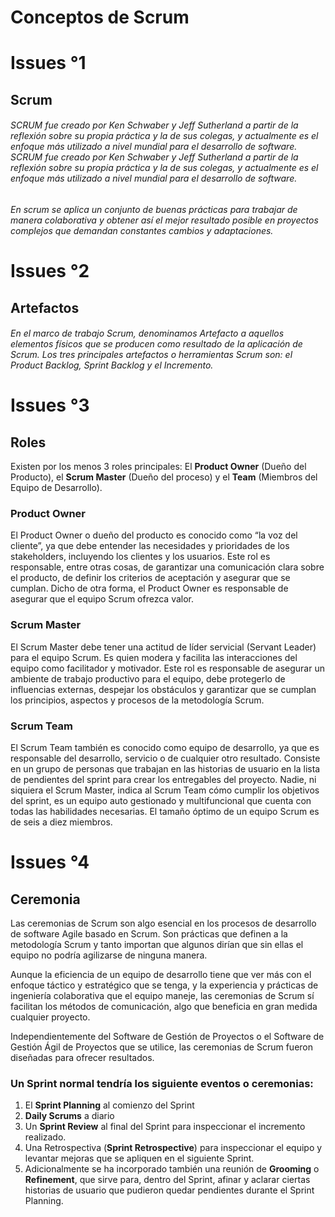 # Conceptos de Scrum

# Issues °1

## Scrum

###### SCRUM fue creado por Ken Schwaber y Jeff Sutherland a partir de la reflexión sobre su propia práctica y la de sus colegas, y actualmente es el enfoque más utilizado a nivel mundial para el desarrollo de software. SCRUM fue creado por Ken Schwaber y Jeff Sutherland a partir de la reflexión sobre su propia práctica y la de sus colegas, y actualmente es el enfoque más utilizado a nivel mundial para el desarrollo de software.

###### En scrum se aplica un conjunto de buenas prácticas para trabajar de manera colaborativa y obtener así el mejor resultado posible en proyectos complejos que demandan constantes cambios y adaptaciones.

# Issues °2

## Artefactos

###### En el marco de trabajo Scrum, denominamos Artefacto a aquellos elementos físicos que se producen como resultado de la aplicación de Scrum. Los tres principales artefactos o herramientas Scrum son: el Product Backlog, Sprint Backlog y el Incremento.

# Issues °3

## Roles
Existen por los menos 3 roles principales: El **Product Owner** (Dueño del Producto), el **Scrum Master** (Dueño del proceso) y el **Team** (Miembros del Equipo de Desarrollo).

### **Product Owner**
El Product Owner o dueño del producto es conocido como “la voz del cliente”, ya que debe entender las necesidades y prioridades de los stakeholders, incluyendo los clientes y los usuarios. Este rol es responsable, entre otras cosas, de garantizar una comunicación clara sobre el producto, de definir los criterios de aceptación y asegurar que se cumplan. Dicho de otra forma, el Product Owner es responsable de asegurar que el equipo Scrum ofrezca valor.

### **Scrum Master**
El Scrum Master debe tener una actitud de líder servicial (Servant Leader) para el equipo Scrum. Es quien modera y facilita las interacciones del equipo como facilitador y motivador. Este rol es responsable de asegurar un ambiente de trabajo productivo para el equipo, debe protegerlo de influencias externas, despejar los obstáculos y garantizar que se cumplan los principios, aspectos y procesos de la metodología Scrum.

### **Scrum Team**
El Scrum Team también es conocido como equipo de desarrollo, ya que es responsable del desarrollo, servicio o de cualquier otro resultado. Consiste en un grupo de personas que trabajan en las historias de usuario en la lista de pendientes del sprint para crear los entregables del proyecto. Nadie, ni siquiera el Scrum Master, indica al Scrum Team cómo cumplir los objetivos del sprint, es un equipo auto gestionado y multifuncional que cuenta con todas las habilidades necesarias. El tamaño óptimo de un equipo Scrum es de seis a diez miembros.

### 

# Issues °4

## Ceremonia
Las ceremonias de Scrum son algo esencial en los procesos de desarrollo de software Agile basado en Scrum. Son prácticas que definen a la metodología Scrum y tanto importan que algunos dirían que sin ellas el equipo no podría agilizarse de ninguna manera.

Aunque la eficiencia de un equipo de desarrollo tiene que ver más con el enfoque táctico y estratégico que se tenga, y la experiencia y prácticas de ingeniería colaborativa que el equipo maneje, las ceremonias de Scrum sí facilitan los métodos de comunicación, algo que beneficia en gran medida cualquier proyecto.

Independientemente del Software de Gestión de Proyectos o el Software de Gestión Ágil de Proyectos que se utilice, las ceremonias de Scrum fueron diseñadas para ofrecer resultados.

### Un Sprint normal tendría los siguiente eventos o ceremonias:

1. El **Sprint Planning** al comienzo del Sprint
2. **Daily Scrums** a diario
3. Un **Sprint Review** al final del Sprint para inspeccionar el incremento realizado.
4. Una Retrospectiva (**Sprint Retrospective**) para inspeccionar el equipo y levantar mejoras que se apliquen en el siguiente Sprint.
5. Adicionalmente se ha incorporado también una reunión de **Grooming** o **Refinement**, que sirve para, dentro del Sprint, afinar y aclarar ciertas historias de usuario que pudieron quedar pendientes durante el Sprint Planning.

